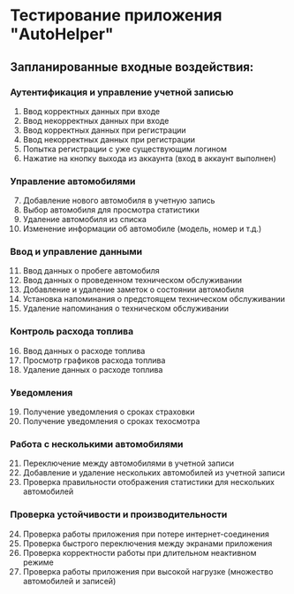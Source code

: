 # Тестирование приложения "AutoHelper"

## Запланированные входные воздействия:

### Аутентификация и управление учетной записью
1. Ввод корректных данных при входе
2. Ввод некорректных данных при входе
3. Ввод корректных данных при регистрации
4. Ввод некорректных данных при регистрации
5. Попытка регистрации с уже существующим логином
6. Нажатие на кнопку выхода из аккаунта (вход в аккаунт выполнен)

### Управление автомобилями
7. Добавление нового автомобиля в учетную запись
8. Выбор автомобиля для просмотра статистики
9. Удаление автомобиля из списка
10. Изменение информации об автомобиле (модель, номер и т.д.)

### Ввод и управление данными
11. Ввод данных о пробеге автомобиля
12. Ввод данных о проведенном техническом обслуживании
13. Добавление и удаление заметок о состоянии автомобиля
14. Установка напоминания о предстоящем техническом обслуживании
15. Удаление напоминания о техническом обслуживании

### Контроль расхода топлива
16. Ввод данных о расходе топлива
17. Просмотр графиков расхода топлива
18. Удаление данных о расходе топлива

### Уведомления
19. Получение уведомления о сроках страховки
20. Получение уведомления о сроках техосмотра

### Работа с несколькими автомобилями
21. Переключение между автомобилями в учетной записи
22. Добавление и удаление нескольких автомобилей из учетной записи
23. Проверка правильности отображения статистики для нескольких автомобилей

### Проверка устойчивости и производительности
24. Проверка работы приложения при потере интернет-соединения
25. Проверка быстрого переключения между экранами приложения
26. Проверка корректности работы при длительном неактивном режиме
27. Проверка работы приложения при высокой нагрузке (множество автомобилей и записей)
